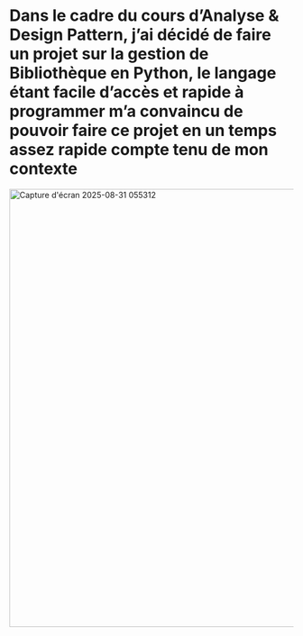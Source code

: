 
# Dans le cadre du cours d’Analyse & Design Pattern, j’ai décidé de faire un projet sur la gestion de Bibliothèque en Python, le langage étant facile d’accès et rapide à programmer m’a convaincu de pouvoir faire ce projet en un temps assez rapide compte tenu de mon contexte



<img width="662" height="778" alt="Capture d'écran 2025-08-31 055312" src="https://github.com/user-attachments/assets/2b27e607-fea7-40d2-8d22-74a62491c3e0" />

